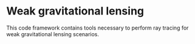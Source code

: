 # Weak gravitational lensing
This code framework contains tools necessary to perform ray tracing for 
weak gravitational lensing scenarios.
